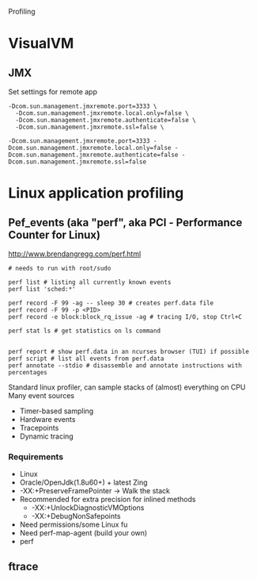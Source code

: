 Profiling

# VisualVM

## JMX

Set settings for remote app
```
-Dcom.sun.management.jmxremote.port=3333 \
  -Dcom.sun.management.jmxremote.local.only=false \
  -Dcom.sun.management.jmxremote.authenticate=false \
  -Dcom.sun.management.jmxremote.ssl=false \
```

```
-Dcom.sun.management.jmxremote.port=3333 -Dcom.sun.management.jmxremote.local.only=false -Dcom.sun.management.jmxremote.authenticate=false -Dcom.sun.management.jmxremote.ssl=false
```


# Linux application profiling

## Pef_events (aka "perf", aka PCl - Performance Counter for Linux) 
http://www.brendangregg.com/perf.html

```
# needs to run with root/sudo

perf list # listing all currently known events
perf list 'sched:*'

perf record -F 99 -ag -- sleep 30 # creates perf.data file
perf record -F 99 -p <PID>
perf record -e block:block_rq_issue -ag # tracing I/O, stop Ctrl+C

perf stat ls # get statistics on ls command


perf report # show perf.data in an ncurses browser (TUI) if possible
perf script # list all events from perf.data
perf annotate --stdio # disassemble and annotate instructions with percentages

```


Standard linux profiler, can sample stacks of (almost) everything on CPU
Many event sources
* Timer-based sampling
* Hardware events
* Tracepoints
* Dynamic tracing


### Requirements

* Linux
* Oracle/OpenJdk(1.8u60+) + latest Zing
* -XX:+PreserveFramePointer -> Walk the stack
* Recommended for extra precision for inlined methods
	* -XX:+UnlockDiagnosticVMOptions
	* -XX:+DebugNonSafepoints
* Need permissions/some Linux fu 
* Need perf-map-agent (build your own)
* perf

## ftrace
